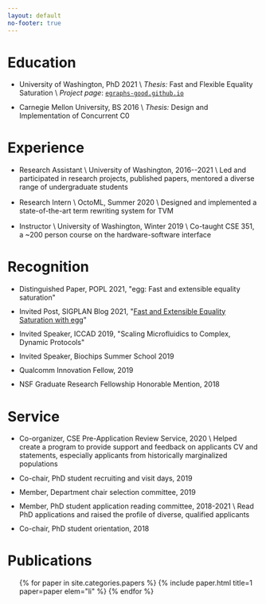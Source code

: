```yaml
---
layout: default
no-footer: true
---
```

<style>
@media print {
  h1 { font-size: 100% }
  main > ul {
    font-size: 80%;
    list-style: none;
    padding-left: 0;
  }
  a { color: black !important }
  a * { color: black !important }
}
li { margin-bottom: 0.8em }
li.paper.star { list-style-type: none }
</style>

# Education

- University of Washington, PhD 2021 \\
  _Thesis:_ Fast and Flexible Equality Saturation \\
  _Project page_: [`egraphs-good.github.io`](https://egraphs-good.github.io)
- Carnegie Mellon University, BS 2016 \\
  _Thesis:_ Design and Implementation of Concurrent C0


# Experience

- Research Assistant \\
  University of Washington, 2016--2021 \\
  Led and participated in research projects, published papers, mentored a diverse range of undergraduate students

- Research Intern \\
  OctoML, Summer 2020 \\
  Designed and implemented a state-of-the-art term rewriting system for TVM

- Instructor \\
  University of Washington, Winter 2019 \\
  Co-taught CSE 351, a ~200 person course on the hardware-software interface

# Recognition

- Distinguished Paper, POPL 2021, "egg: Fast and extensible equality saturation"
- Invited Post, SIGPLAN Blog 2021, "[Fast and Extensible Equality Saturation with egg](https://blog.sigplan.org/2021/04/06/equality-saturation-with-egg/)"
- Invited Speaker, ICCAD 2019, "Scaling Microfluidics to Complex, Dynamic Protocols"
- Invited Speaker, Biochips Summer School 2019
- Qualcomm Innovation Fellow, 2019
- NSF Graduate Research Fellowship Honorable Mention, 2018

# Service

- Co-organizer, CSE Pre-Application Review Service, 2020 \\
  Helped create a program to provide support and feedback on applicants CV and statements,
  especially applicants from historically marginalized populations
- Co-chair, PhD student recruiting and visit days, 2019
- Member, Department chair selection committee, 2019
- Member, PhD student application reading committee, 2018-2021 \\
  Read PhD applications and raised the profile of diverse, qualified applicants
- Co-chair, PhD student orientation, 2018
<!-- - Co-organizer: RCR, TGIF, Pocsci -->

<div class="pagebreak"></div>

# Publications

<ul class="papers">
<style>
.paper-title { font-size: 100% }
</style>
{% for paper in site.categories.papers %}
  {% include paper.html title=1 paper=paper elem="li" %}
{% endfor %}
</ul>
